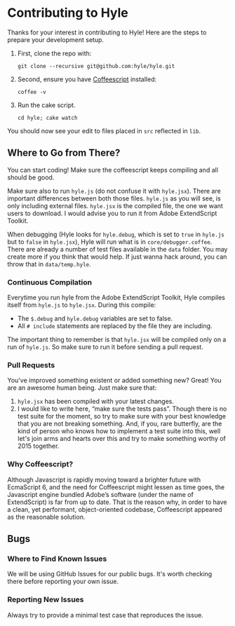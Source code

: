 # Contributing to Hyle

Thanks for your interest in contributing to Hyle! Here are the steps to prepare your development setup.

1. First, clone the repo with:
    
    `git clone --recursive git@github.com:hyle/hyle.git`

2. Second, ensure you have [Coffeescript](http://coffeescript.org) installed:
    
    `coffee -v`

3. Run the cake script. 
    
    `cd hyle; cake watch`

You should now see your edit to files placed in `src` reflected in `lib`.

## Where to Go from There?

You can start coding! Make sure the coffeescript keeps compiling and all should be good. 

Make sure also to run `hyle.js` (do not confuse it with `hyle.jsx`). There are important differences between both those files. `hyle.js` as you will see, is only including external files. `hyle.jsx` is the compiled file, the one we want users to download. I would advise you to run it from Adobe ExtendScript Toolkit.

When debugging (Hyle looks for `hyle.debug`, which is set to `true` in `hyle.js` but to `false` in `hyle.jsx`), Hyle will run what is in `core/debugger.coffee`. There are already a number of test files available in the `data` folder. You may create more if you think that would help. If just wanna hack around, you can throw that in `data/temp.hyle`.

### Continuous Compilation

Everytime you run hyle from the Adobe ExtendScript Toolkit, Hyle compiles itself from `hyle.js` to `hyle.jsx`. During this compile:

- The `$.debug` and `hyle.debug` variables are set to false.
- All `# include` statements are replaced by the file they are including.

The important thing to remember is that `hyle.jsx` will be compiled only on a run of `hyle.js`. So make sure to run it before sending a pull request.

### Pull Requests

You've improved something existent or added something new? Great! You are an awesome human being. Just make sure that:

1. `hyle.jsx` has been compiled with your latest changes.
2. I would like to write here, “make sure the tests pass”. Though there is no test suite for the moment, so try to make sure with your best knowledge that you are not breaking something. And, if you, rare butterfly, are the kind of person who knows how to implement a test suite into this, well let's join arms and hearts over this and try to make something worthy of 2015 together.

### Why Coffeescript?

Although Javascript is rapidly moving toward a brighter future with EcmaScript 6, and the need for Coffeescript might lessen as time goes, the Javascript engine bundled Adobe’s software (under the name of ExtendScript) is far from up to date. That is the reason why, in order to have a clean, yet performant, object-oriented codebase, Coffeescript appeared as the reasonable solution. 

## Bugs

### Where to Find Known Issues

We will be using GitHub Issues for our public bugs. It's worth checking there before reporting your own issue.

### Reporting New Issues

Always try to provide a minimal test case that reproduces the issue.
